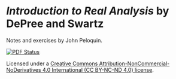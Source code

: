 # _Introduction to Real Analysis_ by DePree and Swartz
Notes and exercises by John Peloquin.

[![PDF Status](https://www.sharelatex.com/github/repos/blargoner/math-analysis-depree/builds/latest/badge.svg)](https://www.sharelatex.com/github/repos/blargoner/math-analysis-depree/builds/latest/output.pdf)

Licensed under a [Creative Commons Attribution-NonCommercial-NoDerivatives 4.0 International (CC BY-NC-ND 4.0) license](http://creativecommons.org/licenses/by-nc-nd/4.0/).
